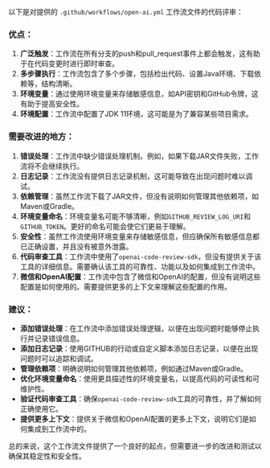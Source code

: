 以下是对提供的 `.github/workflows/open-ai.yml` 工作流文件的代码评审：

### 优点：

1. **广泛触发**：工作流在所有分支的push和pull_request事件上都会触发，这有助于在代码变更时进行即时审查。
2. **多步骤执行**：工作流包含了多个步骤，包括检出代码、设置Java环境、下载依赖等，结构清晰。
3. **环境变量**：通过使用环境变量来存储敏感信息，如API密钥和GitHub令牌，这有助于提高安全性。
4. **环境配置**：工作流中配置了JDK 11环境，这可能是为了兼容某些项目需求。

### 需要改进的地方：

1. **错误处理**：工作流中缺少错误处理机制。例如，如果下载JAR文件失败，工作流将不会继续执行。
2. **日志记录**：工作流没有提供日志记录机制，这可能导致在出现问题时难以调试。
3. **依赖管理**：虽然工作流下载了JAR文件，但没有说明如何管理其他依赖项，如Maven或Gradle。
4. **环境变量命名**：环境变量名可能不够清晰，例如`GITHUB_REVIEW_LOG_URI`和`GITHUB_TOKEN`。更好的命名可能会使它们更易于理解。
5. **安全性**：虽然工作流使用环境变量来存储敏感信息，但应确保所有敏感信息都已正确设置，并且没有被意外泄露。
6. **代码审查工具**：工作流中使用了`openai-code-review-sdk`，但没有提供关于该工具的详细信息。需要确认该工具的可靠性、功能以及如何集成到工作流中。
7. **微信和OpenAI配置**：工作流中包含了微信和OpenAI的配置，但没有说明这些配置是如何使用的。需要提供更多的上下文来理解这些配置的作用。

### 建议：

- **添加错误处理**：在工作流中添加错误处理逻辑，以便在出现问题时能够停止执行并记录错误信息。
- **添加日志记录**：使用GITHUB的行动或自定义脚本添加日志记录，以便在出现问题时可以追踪和调试。
- **管理依赖项**：明确说明如何管理其他依赖项，例如通过Maven或Gradle。
- **优化环境变量命名**：使用更具描述性的环境变量名，以提高代码的可读性和可维护性。
- **验证代码审查工具**：确保`openai-code-review-sdk`工具的可靠性，并了解如何正确使用它。
- **提供更多上下文**：提供关于微信和OpenAI配置的更多上下文，说明它们是如何集成到工作流中的。

总的来说，这个工作流文件提供了一个良好的起点，但需要进一步的改进和测试以确保其稳定性和安全性。